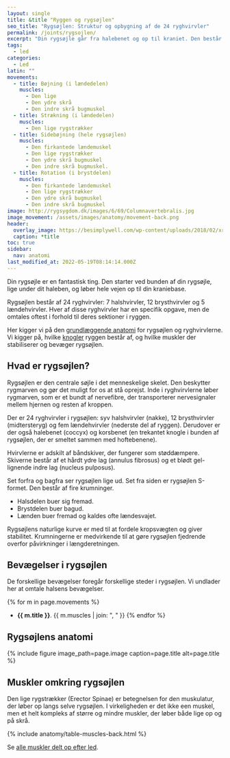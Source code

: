 ```yaml
---
layout: single
title: &title "Ryggen og rygsøjlen"
seo_title: "Rygsøjlen: Struktur og opbygning af de 24 ryghvirvler"
permalink: /joints/rygsojlen/
excerpt: "Din rygsøjle går fra halebenet og op til kraniet. Den består af 24 knoglehvirvler: 7 halshvirvler, 12 brysthvirvler og 5 lændehvirvler."
tags:
  - led
categories:
  - Led
latin: ""
movements:
  - title: Bøjning (i lændedelen)
    muscles:
      - Den lige
      - Den ydre skrå
      - Den indre skrå bugmuskel
  - title: Strækning (i lændedelen)
    muscles:
      - Den lige rygstrækker
  - title: Sidebøjning (hele rygsøjlen)
    muscles:
      - Den firkantede lændemuskel
      - Den lige rygstrækker
      - Den ydre skrå bugmuskel
      - Den indre skrå bugmuskel.
  - title: Rotation (i brystdelen)
    muscles:
      - Den firkantede lændemuskel
      - Den lige rygstrækker
      - Den ydre skrå bugmuskel
      - Den indre skrå bugmuskel
image: http://rygsygdom.dk/images/6/69/Columnavertebralis.jpg
image_movement: /assets/images/anatomy/movement-back.png
header:
  overlay_image: https://besimplywell.com/wp-content/uploads/2018/02/xray-back.jpg
  caption: *title
toc: true
sidebar:
  nav: anatomi
last_modified_at: 2022-05-19T08:14:14.000Z
---
```


Din rygsøjle er en fantastisk ting. Den starter ved bunden af din rygsøjle, lige under dit haleben, og løber hele vejen op til din kraniebase.

Rygsøjlen består af 24 ryghvirvler: 7 halshvirvler, 12 brysthvirvler og 5 lændehvirvler. Hver af disse ryghvirvler har en specifik opgave, men de omtales oftest i forhold til deres sektioner i ryggen.

Her kigger vi på den [grundlæggende anatomi](/anatomi/) for rygsøjlen og ryghvirvlerne. Vi kigger på, hvilke [knogler](/knogler/) ryggen består af, og hvilke muskler der stabiliserer og bevæger rygsøjlen.

## Hvad er rygsøjlen?

Rygsøjlen er den centrale søjle i det menneskelige skelet. Den beskytter rygmarven og gør det muligt for os at stå oprejst. Inde i ryghvirvlerne løber rygmarven, som er et bundt af nervefibre, der transporterer nervesignaler mellem hjernen og resten af kroppen.

Der er 24 ryghvirvler i rygsøjlen: syv halshvirvler (nakke), 12 brysthvirvler (midtersteryg) og fem lændehvirvler (nederste del af ryggen). Derudover er der også halebenet (coccyx) og korsbenet (en trekantet knogle i bunden af rygsøjlen, der er smeltet sammen med hoftebenene).

Hvirvlerne er adskilt af båndskiver, der fungerer som støddæmpere. Skiverne består af et hårdt ydre lag (annulus fibrosus) og et blødt gel-lignende indre lag (nucleus pulposus).

Set forfra og bagfra ser rygsøjlen lige ud. Set fra siden er rygsøjlen S-formet. Den består af fire krumninger.

- Halsdelen buer sig fremad.
- Brystdelen buer bagud.
- Lænden buer fremad og kaldes ofte lændesvajet.

Rygsøjlens naturlige kurve er med til at fordele kropsvægten og giver stabilitet. Krumningerne er medvirkende til at gøre rygsøjlen fjedrende overfor påvirkninger i længderetningen.

## Bevægelser i rygsøjlen

De forskellige bevægelser foregår forskellige steder i rygsøjlen. Vi undlader her at omtale halsens bevægelser.

{% for m in page.movements %}
- **{{ m.title }}**.
  {{ m.muscles | join: ", " }}
{% endfor %}

## Rygsøjlens anatomi

{% include figure image_path=page.image caption=page.title alt=page.title %}

## Muskler omkring rygsøjlen

Den lige rygstrækker (Erector Spinae) er betegnelsen for den muskulatur, der løber op langs selve rygsøjlen. I virkeligheden er det ikke een muskel, men et helt kompleks af større og mindre muskler, der løber både lige op og på skrå.

{% include anatomy/table-muscles-back.html %}

Se [alle muskler delt op efter led](/led/).
